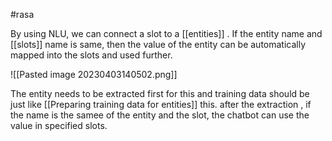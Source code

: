 #rasa 

By using NLU, we can connect a slot to a [[entities]] . If the entity name and [[slots]] name is same, then the value of the entity can be automatically mapped into the slots and used further. 

![[Pasted image 20230403140502.png]]


The entity needs to be extracted first for this and training data should be just like [[Preparing training data for entities]] this. after the extraction , if the name is the samee of the entity and the slot, the chatbot can use the value in specified slots. 
